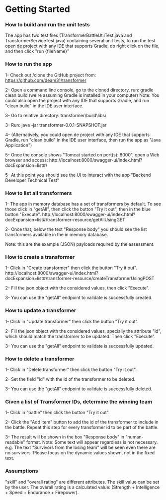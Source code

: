# Getting Started

### How to build and run the unit tests

The app has two test files (TransformerBattleUtilTest.java and TransformerServiceTest.java)
containing several unit tests, to run the test open de project with any IDE
that supports Gradle, do right click on the file, and then click "run {fileName}"

### How to run the app

1- Check out /clone the GitHub project from: https://github.com/deam31/transformer

2- Open a command line console, go to the cloned directory, run: gradle clean build (we're assuming Gradle is installed in your computer)
Note: You could also open the project with any IDE that supports Gradle, and run "clean build" in the IDE user interface.

3- Go to relative directory: transformer\build\libs\

3- Run: java -jar transformer-0.0.1-SNAPSHOT.jar

4- (Alternatively, you could open de project with any IDE that supports Gradle, run "clean build" in the IDE user interface,
    then run the app as "Java Application") 

5- Once the console shows "Tomcat started on port(s): 8000", open a Web browser and access:
http://localhost:8000/swagger-ui/index.html?docExpansion=list#/

5- At this point you should see the UI to interact with the app "Backend Developer Technical Test"


### How to list all transformers

1- The app in memory database has a set of transformers by default. To see those click in "getAll",
then click the button "Try it out", then in the blue button "Execute".
http://localhost:8000/swagger-ui/index.html?docExpansion=list#/transformer-resource/getAllUsingGET

2- Once that, below the text "Response body" you should see the list transformers
available in the in memory database.

Note: this are the example (JSON) payloads required by the assessment.

### How to create a transformer

1- Click in "Create transformer" then click the button "Try it out".
http://localhost:8000/swagger-ui/index.html?docExpansion=list#/transformer-resource/createTransformerUsingPOST

2- Fill the json object with the considered values, then click "Execute".

3- You can use the "getAll" endpoint to validate is successfully created.

### How to update a transformer

1- Click in "Update transformer" then click the button "Try it out".

2- Fill the json object with the considered values, specially the attribute "id",
which should match the transformer to be updated. Then click "Execute".

3- You can use the "getAll" endpoint to validate is successfully updated.

### How to delete a transformer

1- Click in "Delete transformer" then click the button "Try it out".

2- Set the field "id" with the id of the transformer to be deleted.

3- You can use the "getAll" endpoint to validate is successfully deleted.

### Given a list of Transformer IDs, determine the winning team

1- Click in "battle" then click the button "Try it out".

2- Click the "Add item" button to add the id of the transformer to
include in the battle. Repeat this step for every transformer id
to be part of the battle.

3- The result will be shown in the box "Response body" in "human-readable" format.
Note: Some text will appear regardless is not necessary.
e.g. The text "Survivors from the losing team" will be seen even there are no survivors.
Please focus on the dynamic values shown, not in the fixed text.


### Assumptions

"skill" and "overall rating" are different attributes. The skill value can be set
by the user. The overall rating is a calculated value: (Strength +
Intelligence + Speed + Endurance + Firepower).
